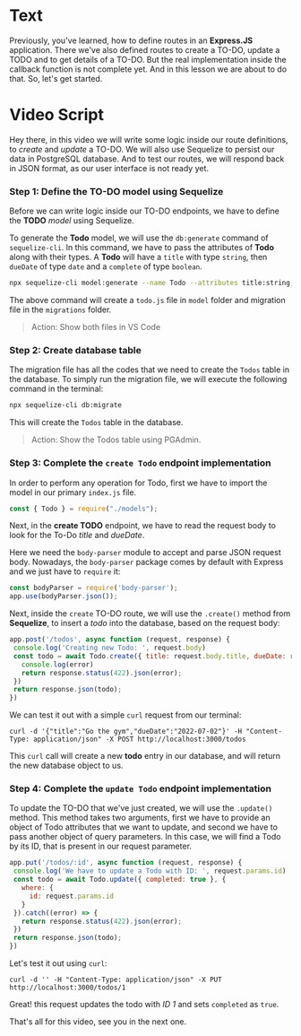 # Text
 
Previously, you've learned, how to define routes in an **Express.JS** application. There we've also defined routes to create a TO-DO, update a TODO and to get details of a TO-DO. But the real implementation inside the callback function is not complete yet. And in this lesson we are about to do that. So, let's get started.
 
# Video Script
Hey there, in this video we will write some logic inside our route definitions, to *create* and *update* a TO-DO. We will also use Sequelize to persist our data in PostgreSQL database. And to test our routes, we will respond back in JSON format, as our user interface is not ready yet.
 
### Step 1: Define the TO-DO model using Sequelize
Before we can write logic inside our TO-DO endpoints, we have to define the **TODO** *model* using Sequelize.
 
To generate the **Todo** model, we will use the `db:generate` command of `sequelize-cli`. In this command, we have to pass the attributes of **Todo** along with their types. A **Todo** will have a `title` with type `string`, then `dueDate` of type `date` and a `complete` of type `boolean`.
 
```sh
npx sequelize-cli model:generate --name Todo --attributes title:string,dueDate:dateonly,completed:boolean
```
 
The above command will create a `todo.js` file in `model` folder and migration file in the `migrations` folder.
 
> Action: Show both files in VS Code
 
### Step 2: Create database table
The migration file has all the codes that we need to create the `Todos` table in the database. To simply run the migration file, we will execute the following command in the terminal:
 
```sh
npx sequelize-cli db:migrate
```
This will create the `Todos` table in the database.
> Action: Show the Todos table using PGAdmin.
 
### Step 3: Complete the `create Todo` endpoint implementation
In order to perform any operation for Todo, first we have to import the model in our primary `index.js` file.
```js
const { Todo } = require("./models");
```
 
Next, in the **create TODO** endpoint, we have to read the request body to look for the To-Do *title* and *dueDate*.
 
Here we need the `body-parser` module to accept and parse JSON request body. Nowadays, the `body-parser` package comes by default with Express and we just have to `require` it:
```js
const bodyParser = require('body-parser');
app.use(bodyParser.json());
```
 
Next, inside the `create` TO-DO route, we will use the `.create()` method from **Sequelize**, to insert a *todo* into the database, based on the request body:
```js
app.post('/todos', async function (request, response) {
 console.log('Creating new Todo: ', request.body)
 const todo = await Todo.create({ title: request.body.title, dueDate: request.body.dueDate, completed: false }).catch((error) => {
   console.log(error)
   return response.status(422).json(error);
 })
 return response.json(todo);
})
```
 
We can test it out with a simple `curl` request from our terminal:
````
curl -d '{"title":"Go the gym","dueDate":"2022-07-02"}' -H "Content-Type: application/json" -X POST http://localhost:3000/todos
````
 
This `curl` call will create a new **todo** entry in our database, and will return the new database object to us.
 
 
### Step 4: Complete the `update Todo` endpoint implementation
To update the TO-DO that we've just created, we will use the `.update()` method. This method takes two arguments, first we have to provide an object of Todo attributes that we want to update, and second we have to pass another object of query parameters. In this case, we will find a Todo by its ID, that is present in our request parameter.
```js
app.put('/todos/:id', async function (request, response) {
 console.log('We have to update a Todo with ID: ', request.params.id)
 const todo = await Todo.update({ completed: true }, {
   where: {
     id: request.params.id
   }
 }).catch((error) => {
   return response.status(422).json(error);
 })
 return response.json(todo);
})
```
 
Let's test it out using `curl`:
````
curl -d '' -H "Content-Type: application/json" -X PUT http://localhost:3000/todos/1
````
Great! this request updates the todo with *ID 1* and sets `completed` as `true`.
 
That's all for this video, see you in the next one.

